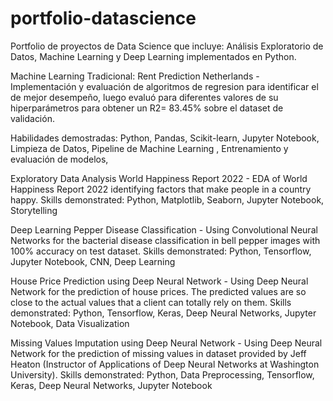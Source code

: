 # portfolio-datascience
Portfolio de proyectos de Data Science que incluye: Análisis Exploratorio de Datos, Machine Learning y Deep Learning implementados en Python.

Machine Learning Tradicional: 
Rent Prediction Netherlands - Implementación y evaluación de algoritmos de regresion para identificar el de mejor desempeño, luego evaluó para diferentes valores de su hiperparámetros para obtener un R2= 83.45% sobre el dataset de validación.

Habilidades demostradas: Python, Pandas, Scikit-learn, Jupyter Notebook, Limpieza de Datos, Pipeline de Machine Learning , Entrenamiento y evaluación de modelos, 

Exploratory Data Analysis
World Happiness Report 2022 - EDA of World Happiness Report 2022 identifying factors that make people in a country happy.
Skills demonstrated: Python, Matplotlib, Seaborn, Jupyter Notebook, Storytelling


Deep Learning
Pepper Disease Classification - Using Convolutional Neural Networks for the bacterial disease classification in bell pepper images with 100% accuracy on test dataset.
Skills demonstrated: Python, Tensorflow, Jupyter Notebook, CNN, Deep Learning

House Price Prediction using Deep Neural Network - Using Deep Neural Network for the prediction of house prices. The predicted values are so close to the actual values that a client can totally rely on them.
Skills demonstrated: Python, Tensorflow, Keras, Deep Neural Networks, Jupyter Notebook, Data Visualization

Missing Values Imputation using Deep Neural Network - Using Deep Neural Network for the prediction of missing values in dataset provided by Jeff Heaton (Instructor of Applications of Deep Neural Networks at Washington University).
Skills demonstrated: Python, Data Preprocessing, Tensorflow, Keras, Deep Neural Networks, Jupyter Notebook


